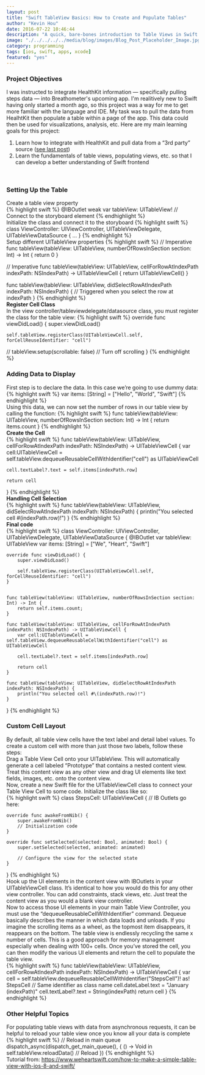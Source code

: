 ```yaml
---
layout: post
title: "Swift TableView Basics: How to Create and Populate Tables"
author: "Kevin Hou"
date: 2016-07-22 10:46:44
description: "A quick, bare-bones introduction to Table Views in Swift."
image: "./../../../../media/blog/images/Blog_Post_Placeholder_Image.jpg"
category: programming
tags: [ios, swift, apps, xcode]
featured: "yes"
---
```

<h3 class="post-subheader">Project Objectives</h3>
I was instructed to integrate HealthKit information — specifically pulling steps data — into Breathometer's upcoming app. I'm realitively new to Swift having only started a month ago, so this project was a way for me to get more familiar with the language and IDE. My task was to pull the data from HealhtKit then populate a table within a page of the app. This data could then be used for visualizations, analysis, etc. Here are my main learning goals for this project:
<ol>
  <li>Learn how to integrate with HealthKit and pull data from a “3rd party” source (<a href="http://khou22.github.io/programming/2016/07/22/introduction-to-healthkit-reading-steps-weight-height-and-more.html" target="_blank">see last post</a>)</li>
  <li>Learn the fundamentals of table views, populating views, etc. so that I can develop a better understanding of Swift frontend</li>
</ol>
<br class="post-line-break">

<h3 class="post-subheader">Setting Up the Table</h3>
Create a table view property
<br class="post-line-break">
{% highlight swift %}
@IBOutlet weak var tableView: UITableView! // Connect to the storyboard element
{% endhighlight %}

<br class="post-line-break">
Initialize the class and connect it to the storyboard
{% highlight swift %}
class ViewController: UIViewController, UITableViewDelegate, UITableViewDataSource { ... }
{% endhighlight %}
<br class="post-line-break">
Setup different UITableView properties
{% highlight swift %}
// Imperative
func tableView(tableView: UITableView, numberOfRowsInSection section: Int) -> Int {
    return 0
}

// Imperative
func tableView(tableView: UITableView, cellForRowAtIndexPath indexPath: NSIndexPath) -> UITableViewCell {
    return UITableViewCell()
}

func tableView(tableView: UITableView, didSelectRowAtIndexPath indexPath: NSIndexPath) {
    // Triggered when you select the row at indexPath
}
{% endhighlight %}
<br class="post-line-break">
<b>Register Cell Class</b><br>
In the view controller/tableviewdelegate/datasource class, you must register the class for the table view:
{% highlight swift %}
override func viewDidLoad() {
    super.viewDidLoad()

    self.tableView.registerClass(UITableViewCell.self, forCellReuseIdentifier: "cell")
//    tableView.setup(scrollable: false) // Turn off scrolling
}
{% endhighlight %}

<h3 class="post-subheader">Adding Data to Display</h3>
First step is to declare the data. In this case we’re going to use dummy data:
{% highlight swift %}
var items: [String] = ["Hello", "World", "Swift"]
{% endhighlight %}
<br class="post-line-break">
Using this data, we can now set the number of rows in our table view by calling the function:
{% highlight swift %}
func tableView(tableView: UITableView, numberOfRowsInSection section: Int) -> Int {
    return items.count
}
{% endhighlight %}
<br class="post-line-break">
<b>Create the Cell</b><br>
{% highlight swift %}
func tableView(tableView: UITableView, cellForRowAtIndexPath indexPath: NSIndexPath) -> UITableViewCell {
    var cell:UITableViewCell = self.tableView.dequeueReusableCellWithIdentifier("cell") as UITableViewCell

    cell.textLabel?.text = self.items[indexPath.row]

    return cell
}
{% endhighlight %}
<br class="post-line-break">
<b>Handling Cell Selection</b><br>
{% highlight swift %}
func tableView(tableView: UITableView, didSelectRowAtIndexPath indexPath: NSIndexPath) {
    println("You selected cell #\(indexPath.row)!")
}
{% endhighlight %}
<br class="post-line-break">
<b>Final code</b><br>
{% highlight swift %}
class ViewController: UIViewController, UITableViewDelegate, UITableViewDataSource {
    @IBOutlet
    var tableView: UITableView
    var items: [String] = ["We", "Heart", "Swift"]

    override func viewDidLoad() {
        super.viewDidLoad()

        self.tableView.registerClass(UITableViewCell.self, forCellReuseIdentifier: "cell")
    }


    func tableView(tableView: UITableView, numberOfRowsInSection section: Int) -> Int {
        return self.items.count;
    }

    func tableView(tableView: UITableView, cellForRowAtIndexPath indexPath: NSIndexPath) -> UITableViewCell {
        var cell:UITableViewCell = self.tableView.dequeueReusableCellWithIdentifier("cell") as UITableViewCell

        cell.textLabel?.text = self.items[indexPath.row]

        return cell
    }

    func tableView(tableView: UITableView, didSelectRowAtIndexPath indexPath: NSIndexPath) {
        println("You selected cell #\(indexPath.row)!")
    }
}
{% endhighlight %}
<br class="post-line-break">
<h3 class="post-subheader">Custom Cell Layout</h3>
By default, all table view cells have the text label and detail label values. To create a custom cell with more than just those two labels, follow these steps:
<br class="post-line-break">
Drag a Table View Cell onto your UITableView. This will automatically generate a cell labeled “Prototype” that contains a nested content view. Treat this content view as any other view and drag UI elements like text fields, images, etc. onto the content view.
<br class="post-line-break">
Now, create a new Swift file for the UITableViewCell class to connect your Table View Cell to some code. Initialize the class like so:
<br class="post-line-break">
{% highlight swift %}
class StepsCell: UITableViewCell {
    // IB Outlets go here:

    override func awakeFromNib() {
        super.awakeFromNib()
        // Initialization code
    }

    override func setSelected(selected: Bool, animated: Bool) {
        super.setSelected(selected, animated: animated)

        // Configure the view for the selected state
    }
}
{% endhighlight %}
<br class="post-line-break">
Hook up the UI elements in the content view with IBOutlets in your UITableViewCell class. It’s identical to how you would do this for any other view controller. You can add constraints, stack views, etc. Just treat the content view as you would a blank view controller.
<br class="post-line-break">
Now to access those UI elements in your main Table View Controller, you must use the “dequeueReusableCellWithIdentifier” command. Dequeue basically describes the manner in which data loads and unloads. If you imagine the scrolling items as a wheel, as the topmost item disappears, it reappears on the bottom. The table view is endlessly recycling the same x number of cells. This is a good approach for memory management especially when dealing with 100+ cells. Once you’ve stored the cell, you can then modify the various UI elements and return the cell to populate the table view.
<br class="post-line-break">
{% highlight swift %}
func tableView(tableView: UITableView, cellForRowAtIndexPath indexPath: NSIndexPath) -> UITableViewCell {
    var cell = self.tableView.dequeueReusableCellWithIdentifier("StepsCell")! as! StepsCell // Same identifier as class name
    cell.dateLabel.text = "January \(indexPath)"
    cell.textLabel?.text = String(indexPath)
    return cell
}
{% endhighlight %}

<h3 class="post-subheader">Other Helpful Topics</h3>
For populating table views with data from asynchronous requests, it can be helpful to reload your table view once you know all your data is complete
{% highlight swift %}
// Reload in main queue
dispatch_async(dispatch_get_main_queue(), { () -> Void in
    self.tableView.reloadData() // Reload
})
{% endhighlight %}

<br class="post-line-break">
Tutorial from: <a href="https://www.weheartswift.com/how-to-make-a-simple-table-view-with-ios-8-and-swift/" target="_blank">https://www.weheartswift.com/how-to-make-a-simple-table-view-with-ios-8-and-swift/</a>
